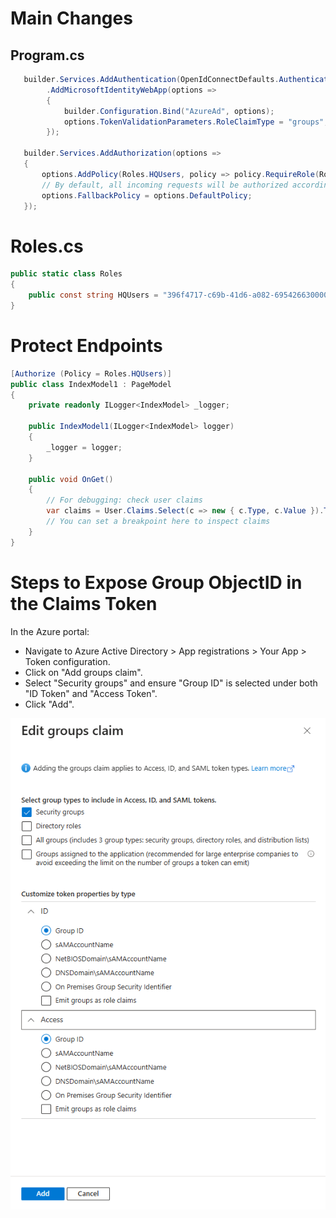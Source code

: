 # Main Changes


## Program.cs
```c#
   builder.Services.AddAuthentication(OpenIdConnectDefaults.AuthenticationScheme)
        .AddMicrosoftIdentityWebApp(options =>
        {
            builder.Configuration.Bind("AzureAd", options);
            options.TokenValidationParameters.RoleClaimType = "groups"; 
        });

   builder.Services.AddAuthorization(options =>
   {
       options.AddPolicy(Roles.HQUsers, policy => policy.RequireRole(Roles.HQUsers));
       // By default, all incoming requests will be authorized according to the default policy.
       options.FallbackPolicy = options.DefaultPolicy;
   });
```
# Roles.cs

```c#
public static class Roles
{
    public const string HQUsers = "396f4717-c69b-41d6-a082-6954266300000"; // ObjectID, not SID
}
```
# Protect Endpoints
```c#
[Authorize (Policy = Roles.HQUsers)]
public class IndexModel1 : PageModel
{
    private readonly ILogger<IndexModel> _logger;

    public IndexModel1(ILogger<IndexModel> logger)
    {
        _logger = logger;
    }

    public void OnGet()
    {
        // For debugging: check user claims
        var claims = User.Claims.Select(c => new { c.Type, c.Value }).ToList();
        // You can set a breakpoint here to inspect claims
    }
}
```

# Steps to Expose Group ObjectID in the Claims Token

In the Azure portal:

* Navigate to Azure Active Directory > App registrations > Your App > Token configuration.
* Click on "Add groups claim".
* Select "Security groups" and ensure "Group ID" is selected under both "ID Token" and "Access Token".
* Click "Add".

![Edit Groups Claim](./image.png)